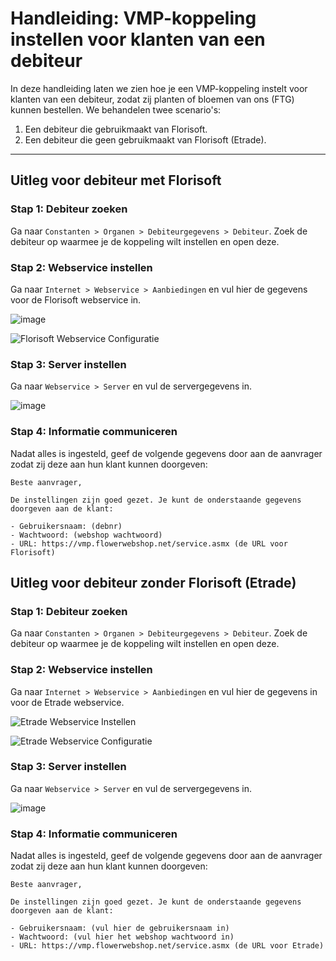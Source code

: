 # Handleiding: VMP-koppeling instellen voor klanten van een debiteur

In deze handleiding laten we zien hoe je een VMP-koppeling instelt voor klanten van een debiteur, zodat zij planten of bloemen van ons (FTG) kunnen bestellen. We behandelen twee scenario's:
1. Een debiteur die gebruikmaakt van Florisoft.
2. Een debiteur die geen gebruikmaakt van Florisoft (Etrade).

---

## Uitleg voor debiteur met Florisoft

### Stap 1: Debiteur zoeken
Ga naar `Constanten > Organen > Debiteurgegevens > Debiteur`. Zoek de debiteur op waarmee je de koppeling wilt instellen en open deze.

### Stap 2: Webservice instellen
Ga naar `Internet > Webservice > Aanbiedingen` en vul hier de gegevens voor de Florisoft webservice in.

![image](https://github.com/user-attachments/assets/fb7c519b-ea46-400c-a592-a84a314cfd78)

![Florisoft Webservice Configuratie](https://github.com/user-attachments/assets/b6e2b600-f8e5-4701-809a-0e2edda190bb)

### Stap 3: Server instellen
Ga naar `Webservice > Server` en vul de servergegevens in.

![image](https://github.com/user-attachments/assets/7b22b54c-9620-41fe-b851-62f7fd0e5c79)


### Stap 4: Informatie communiceren
Nadat alles is ingesteld, geef de volgende gegevens door aan de aanvrager zodat zij deze aan hun klant kunnen doorgeven:

```plaintext
Beste aanvrager,

De instellingen zijn goed gezet. Je kunt de onderstaande gegevens doorgeven aan de klant:

- Gebruikersnaam: (debnr)
- Wachtwoord: (webshop wachtwoord)
- URL: https://vmp.flowerwebshop.net/service.asmx (de URL voor Florisoft)
```
## Uitleg voor debiteur zonder Florisoft (Etrade)

### Stap 1: Debiteur zoeken
Ga naar `Constanten > Organen > Debiteurgegevens > Debiteur`. Zoek de debiteur op waarmee je de koppeling wilt instellen en open deze.

### Stap 2: Webservice instellen
Ga naar `Internet > Webservice > Aanbiedingen` en vul hier de gegevens in voor de Etrade webservice.

![Etrade Webservice Instellen](https://github.com/user-attachments/assets/55b6faf3-e7ce-4593-840d-993ad901b800)

![Etrade Webservice Configuratie](https://github.com/user-attachments/assets/b6e2b600-f8e5-4701-809a-0e2edda190bb)

### Stap 3: Server instellen
Ga naar `Webservice > Server` en vul de servergegevens in.

![image](https://github.com/user-attachments/assets/a4de5841-e9d8-483c-af31-7606b70ab749)


### Stap 4: Informatie communiceren
Nadat alles is ingesteld, geef de volgende gegevens door aan de aanvrager zodat zij deze aan hun klant kunnen doorgeven:

```plaintext
Beste aanvrager,

De instellingen zijn goed gezet. Je kunt de onderstaande gegevens doorgeven aan de klant:

- Gebruikersnaam: (vul hier de gebruikersnaam in)
- Wachtwoord: (vul hier het webshop wachtwoord in)
- URL: https://vmp.flowerwebshop.net/service.asmx (de URL voor Etrade)
```
